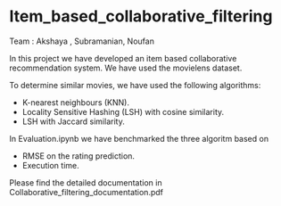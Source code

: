 # Item_based_collaborative_filtering
Team : Akshaya , Subramanian, Noufan

In this project we have developed an item based collaborative recommendation system. We have used the movielens dataset. 

To determine similar movies, we have used the following algorithms:
- K-nearest neighbours (KNN).
- Locality Sensitive Hashing (LSH) with cosine similarity.
- LSH with Jaccard similarity.


In Evaluation.ipynb we have benchmarked the three algoritm based on
- RMSE on the rating prediction.
- Execution time.

Please find the detailed documentation in Collaborative_filtering_documentation.pdf
